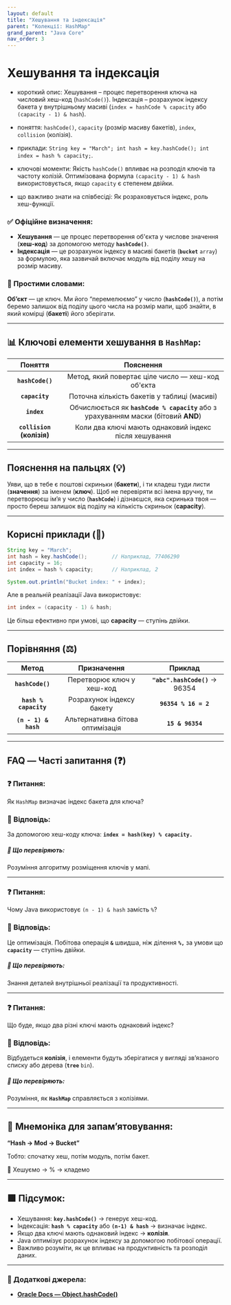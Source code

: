 ```yaml
---
layout: default
title: "Хешування та індексація"
parent: "Колекції: HashMap"
grand_parent: "Java Core"
nav_order: 3
---
```


# Хешування та індексація

* короткий опис: Хешування – процес перетворення ключа на числовий хеш-код (`hashCode()`). Індексація – розрахунок індексу бакета у внутрішньому масиві (`index = hashCode % capacity` або `(capacity - 1) & hash`).

* поняття: `hashCode()`, `capacity` (розмір масиву бакетів), `index`, `collision` (колізія).

* приклади: `String key = "March"; int hash = key.hashCode(); int index = hash % capacity;`.

* ключові моменти: Якість `hashCode()` впливає на розподіл ключів та частоту колізій. Оптимізована формула `(capacity - 1) & hash` використовується, якщо `capacity` є степенем двійки.

* що важливо знати на співбесіді: Як розраховується індекс, роль хеш-функції.

### **✅ Офіційне визначення:**

* **Хешування** — це процес перетворення об'єкта у числове значення (**хеш-код**) за допомогою методу **`hashCode()`**.
* **Індексація** — це розрахунок індексу в масиві бакетів (**`bucket`** `array`) за формулою, яка зазвичай включає модуль від поділу хешу на розмір масиву.

### **🧠 Простими словами:**

**Об’єкт** — це ключ. Ми його “перемелюємо” у число (**`hashCode()`**), а потім беремо залишок від поділу цього числа на розмір мапи, щоб знайти, в який комірці (**бакеті**) його зберігати.

---

## **📊 Ключові елементи хешування в `HashMap`:**

| Поняття | Пояснення |
| :---: | :---: |
| **`hashCode()`** | Метод, який повертає ціле число — хеш-код об'єкта |
| **`capacity`** | Поточна кількість бакетів у таблиці (масиві) |
| **`index`** | Обчислюється як **`hashCode % capacity`** або з урахуванням маски (бітовий **AND**) |
| **`collision` (колізія)** | Коли два ключі мають однаковий індекс після хешування |

---

## **Пояснення на пальцях (💡)**

Уяви, що в тебе є поштові скриньки (**бакети**), і ти кладеш туди листи (**значення**) за іменем (**ключ**). Щоб не перевіряти всі імена вручну, ти перетворюєш ім’я у число (**`hashCode`**) і дізнаєшся, яка скринька твоя — просто береш залишок від поділу на кількість скриньок (**capacity**).

---

## **Корисні приклади (🧪)**

```java
String key = "March";
int hash = key.hashCode();        // Наприклад, 77406290
int capacity = 16;
int index = hash % capacity;      // Наприклад, 2

System.out.println("Bucket index: " + index);
```

Але в реальній реалізації Java використовує:

```java
int index = (capacity - 1) & hash;
```

Це більш ефективно при умові, що **capacity** — ступінь двійки.

---

## **Порівняння (⚖️)**

| Метод | Призначення | Приклад |
| :---: | :---: | :---: |
| **`hashCode()`** | Перетворює ключ у хеш-код | **`"abc".hashCode()`** -> 96354 |
| **`hash % capacity`** | Розрахунок індексу бакету | **`96354 % 16 = 2`** |
| **`(n - 1) & hash`** | Альтернативна бітова оптимізація | **`15 & 96354`** |

---

## **FAQ — Часті запитання (❓)**

### **❓ Питання:**

 Як `HashMap` визначає індекс бакета для ключа?

### **💬 Відповідь:**

За допомогою хеш-коду ключа: **`index = hash(key) % capacity.`**

##### **📌 Що перевіряють:**

Розуміння алгоритму розміщення ключів у мапі.

---

### **❓ Питання:**

 Чому Java використовує `(n - 1) & hash` замість `%`?

### **💬 Відповідь:**

Це оптимізація. Побітова операція **`&`** швидша, ніж ділення **`%,`** за умови що **`capacity`** — ступінь двійки.

##### **📌 Що перевіряють:**

Знання деталей внутрішньої реалізації та продуктивності.

---

### **❓ Питання:**

 Що буде, якщо два різні ключі мають однаковий індекс?

### **💬 Відповідь:**

Відбудеться **колізія**, і елементи будуть зберігатися у вигляді зв’язаного списку або дерева (**`tree`** `bin`).

##### **📌 Що перевіряють:**

Розуміння, як **`HashMap`** справляється з колізіями.

---

## **🧠 Мнемоніка для запам’ятовування:**

**“Hash -> Mod -> Bucket”**

Тобто: спочатку хеш, потім модуль, потім бакет.

👊 Хешуємо -> % -> кладемо

---

## **🟩 Підсумок:**

* Хешування: **`key.hashCode()`** -> генерує хеш-код.
* Індексація: **`hash % capacity`** або **`(n-1) & hash`** -> визначає індекс.
* Якщо два ключі мають однаковий індекс -> **колізія**.
* Java оптимізує розрахунок індексу за допомогою побітової операції.
* Важливо розуміти, як це впливає на продуктивність та розподіл даних.

---

### **🔗 Додаткові джерела:**

* [**Oracle Docs — Object.hashCode()**](https://docs.oracle.com/en/java/javase/17/docs/api/java.base/java/lang/Object.html#hashCode\(\))
